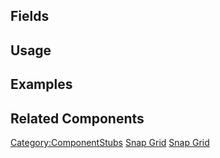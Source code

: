 <languages></languages> <translate>

## Fields

## Usage

## Examples

## Related Components

</translate>

[Category:ComponentStubs](Category:ComponentStubs "wikilink") [Snap
Grid](Category:Components{{#translation:}} "wikilink") [Snap
Grid](Category:Components:Transform:Snapping{{#translation:}} "wikilink")